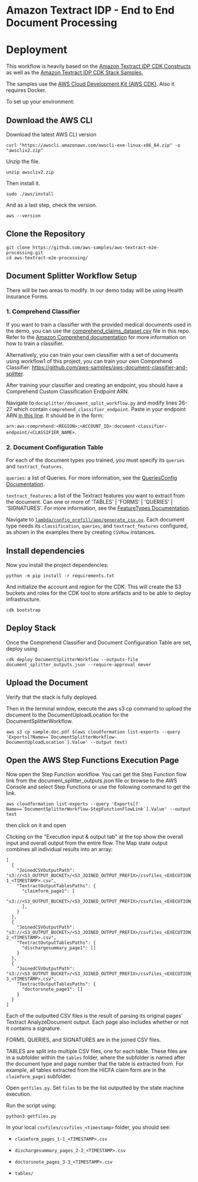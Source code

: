 # Amazon Textract IDP - End to End Document Processing 

# Deployment

This workflow is heavily based on the [Amazon Textract IDP CDK Constructs](https://github.com/aws-samples/amazon-textract-idp-cdk-constructs/) as well as the [Amazon Textract IDP CDK Stack Samples.](https://github.com/aws-samples/amazon-textract-idp-cdk-stack-samples)

The samples use the [AWS Cloud Development Kit (AWS CDK)](https://docs.aws.amazon.com/cdk/v2/guide/getting_started.html).
Also it requires Docker.

To set up your environment:

## Download the AWS CLI

Download the latest AWS CLI version
```
curl "https://awscli.amazonaws.com/awscli-exe-linux-x86_64.zip" -o "awscliv2.zip"
```

Unzip the file.
```
unzip awscliv2.zip
```

Then install it.
```
sudo ./aws/install
```

And as a last step, check the version.
```
aws --version
```



## Clone the Repository

```
git clone https://github.com/aws-samples/aws-textract-e2e-processing.git
cd aws-textract-e2e-processing/
```

## Document Splitter Workflow Setup

There will be two areas to modify. In our demo today will be using Health Insurance Forms.

### 1. Comprehend Classifier
If you want to train a classifier with the provided medical documents used in the demo, you can use the [comprehend_claims_dataset.csv](https://github.com/aws-samples/aws-textract-e2e-processing/blob/main/comprehend_claims_dataset.csv) file in this repo. Refer to the [Amazon Comprehend documentation](https://docs.aws.amazon.com/comprehend/latest/dg/training-classifier-model.html) for more information on how to train a classifier.

Alternatively, you can train your own classifier with a set of documents using workflow1 of this project, you can train your own Comprehend Classifier: 
https://github.com/aws-samples/aws-document-classifier-and-splitter.

After training your classifier and creating an endpoint, you should have a Comprehend Custom Classification Endpoint ARN. 

Navigate to ```docsplitter/document_split_workflow.py``` and modify lines 26-27 which contain ```comprehend_classifier_endpoint```. Paste in your endpoint ARN [in this line](https://github.com/aws-samples/aws-textract-e2e-processing/blob/main/docsplitter/document_split_workflow.py#L27). It should be in the form: 

```arn:aws:comprehend:<REGION>:<ACCOUNT_ID>:document-classifier-endpoint/<CLASSIFIER_NAME>```.


### 2. Document Configuration Table
For each of the document types you trained, you must specify its ```queries``` and ```textract_features```.

```queries```: a list of Queries. For more information, see the [QueriesConfig Documentation](https://docs.aws.amazon.com/textract/latest/dg/API_AnalyzeDocument.html#Textract-AnalyzeDocument-request-QueriesConfig).

```textract_features```: a list of the Textract features you want to extract from the document. Can one or more of 'TABLES' | 'FORMS' | 'QUERIES' | 'SIGNATURES'.
For more information, see the [FeatureTypes Documentation](https://docs.aws.amazon.com/textract/latest/dg/API_AnalyzeDocument.html#Textract-AnalyzeDocument-request-FeatureTypes).

Navigate to [```lambda/config_prefill/app/generate_csv.py```](https://github.com/aws-samples/aws-textract-e2e-processing/blob/main/lambda/config_prefill/app/generate_csv.py). Each document type needs its ```classification```, ```queries```, and ```textract_features``` configured, as shown in the examples there by creating ```CSVRow``` instances.

## Install dependencies

Now you install the project dependencies:
```
python -m pip install -r requirements.txt
```

And initialize the account and region for the CDK. This will create the S3 buckets and roles for the CDK tool to store artifacts and to be able to deploy infrastructure.
```
cdk bootstrap
```

## Deploy Stack

Once the Comprehend Classifier and Document Configuration Table are set, deploy using
```
cdk deploy DocumentSplitterWorkflow --outputs-file document_splitter_outputs.json --require-approval never 
```
## Upload the Document
Verify that the stack is fully deployed.


Then in the terminal window, execute the aws s3 cp command to upload the document to the DocumentUploadLocation for the DocumentSplitterWorkflow.

```
aws s3 cp sample-doc.pdf $(aws cloudformation list-exports --query 'Exports[?Name==`DocumentSplitterWorkflow-DocumentUploadLocation`].Value' --output text)
```
 
## Open the AWS Step Functions Execution Page
Now open the Step Function workflow. You can get the Step Function flow link from the document_splitter_outputs.json file or browse to the AWS Console and select Step Functions or use the following command to get the link.

```
aws cloudformation list-exports --query 'Exports[?Name==`DocumentSplitterWorkflow-StepFunctionFlowLink`].Value' --output text
```

then click on it and open

Clicking on the "Execution input & output tab" at the top show the overall input and overall output from the entire flow. The Map state output combines all individual results into an array:

```
[
  {
    "JoinedCSVOutputPath": "s3://<S3_OUTPUT_BUCKET>/<S3_JOINED_OUTPUT_PREFIX>/csvfiles_<EXECUTION_NAME>/claimform_pages_1-1_<TIMESTAMP>.csv",
    "TextractOutputTablesPaths": {
      "claimform_page1": [
        "s3://<S3_OUTPUT_BUCKET>/<S3_JOINED_OUTPUT_PREFIX>/csvfiles_<EXECUTION_NAME>/tables/claimform_page1/table_1.csv"
      ],
    }
  },
  {
    "JoinedCSVOutputPath": "s3://<S3_OUTPUT_BUCKET>/<S3_JOINED_OUTPUT_PREFIX>/csvfiles_<EXECUTION_NAME>/dischargesummary_pages_2-2_<TIMESTAMP>.csv",
    "TextractOutputTablesPaths": {
      "dischargesummary_page1": []
    }
  },
  {
    "JoinedCSVOutputPath": "s3://<S3_OUTPUT_BUCKET>/<S3_JOINED_OUTPUT_PREFIX>/csvfiles_<EXECUTION_NAME>/doctorsnote_pages_3-3_<TIMESTAMP>.csv",
    "TextractOutputTablesPaths": {
      "doctorsnote_page1": []
    }
  }
]
```

Each of the outputted CSV files is the result of parsing its original pages' Textract AnalyzeDocument output. Each page also includes whether or not it contains a signature. 

FORMS, QUERIES, and SIGNATURES are in the joined CSV files. 

TABLES are split into multiple CSV files, one for each table. These files are in a subfolder within the ```tables``` folder, where the subfolder is named after the document type and page number that the table is extracted from. For example, all tables extracted from the HICFA claim form are in the ```claimform_page1``` subfolder.

Open ```getfiles.py```. Set ```files``` to be the list outputted by the state machine execution.

Run the script using:

```python3 getfiles.py```

In your local ```csvfiles/csvfiles_<timestamp>``` folder, you should see:

- ```claimform_pages_1-1_<TIMESTAMP>.csv```

- ```dischargesummary_pages_2-2_<TIMESTAMP>.csv```

- ```doctorsnote_pages_3-3_<TIMESTAMP>.csv```

- ```tables/```
